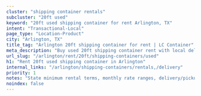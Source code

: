 ```yaml
---
cluster: "shipping container rentals"
subcluster: "20ft used"
keyword: "20ft used shipping container for rent Arlington, TX"
intent: "Transactional-Local"
page_type: "Location-Product"
city: "Arlington, TX"
title_tag: "Arlington 20ft shipping container for rent | LC Container"
meta_description: "Buy used 20ft shipping container rent with local delivery in Arlington, TX. LC Container — local Since 2003. Request a fast quote today."
url_slug: "/arlington/rent/20ft/shipping-containers/used"
h1: "Rent 20ft used shipping container in Arlington"
internal_links: "/arlington/shipping-containers/rentals,/delivery"
priority: 1
notes: "State minimum rental terms, monthly rate ranges, delivery/pickup fees, service area."
noindex: false
---
```


<!-- TODO: Add unique city/inventory copy, images, and internal links here. -->
